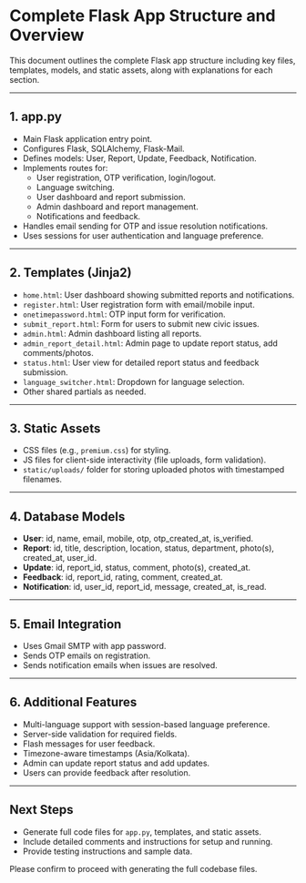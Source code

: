 # Complete Flask App Structure and Overview

This document outlines the complete Flask app structure including key files, templates, models, and static assets, along with explanations for each section.

---

## 1. app.py

- Main Flask application entry point.
- Configures Flask, SQLAlchemy, Flask-Mail.
- Defines models: User, Report, Update, Feedback, Notification.
- Implements routes for:
  - User registration, OTP verification, login/logout.
  - Language switching.
  - User dashboard and report submission.
  - Admin dashboard and report management.
  - Notifications and feedback.
- Handles email sending for OTP and issue resolution notifications.
- Uses sessions for user authentication and language preference.

---

## 2. Templates (Jinja2)

- `home.html`: User dashboard showing submitted reports and notifications.
- `register.html`: User registration form with email/mobile input.
- `onetimepassword.html`: OTP input form for verification.
- `submit_report.html`: Form for users to submit new civic issues.
- `admin.html`: Admin dashboard listing all reports.
- `admin_report_detail.html`: Admin page to update report status, add comments/photos.
- `status.html`: User view for detailed report status and feedback submission.
- `language_switcher.html`: Dropdown for language selection.
- Other shared partials as needed.

---

## 3. Static Assets

- CSS files (e.g., `premium.css`) for styling.
- JS files for client-side interactivity (file uploads, form validation).
- `static/uploads/` folder for storing uploaded photos with timestamped filenames.

---

## 4. Database Models

- **User**: id, name, email, mobile, otp, otp_created_at, is_verified.
- **Report**: id, title, description, location, status, department, photo(s), created_at, user_id.
- **Update**: id, report_id, status, comment, photo(s), created_at.
- **Feedback**: id, report_id, rating, comment, created_at.
- **Notification**: id, user_id, report_id, message, created_at, is_read.

---

## 5. Email Integration

- Uses Gmail SMTP with app password.
- Sends OTP emails on registration.
- Sends notification emails when issues are resolved.

---

## 6. Additional Features

- Multi-language support with session-based language preference.
- Server-side validation for required fields.
- Flash messages for user feedback.
- Timezone-aware timestamps (Asia/Kolkata).
- Admin can update report status and add updates.
- Users can provide feedback after resolution.

---

## Next Steps

- Generate full code files for `app.py`, templates, and static assets.
- Include detailed comments and instructions for setup and running.
- Provide testing instructions and sample data.

Please confirm to proceed with generating the full codebase files.
